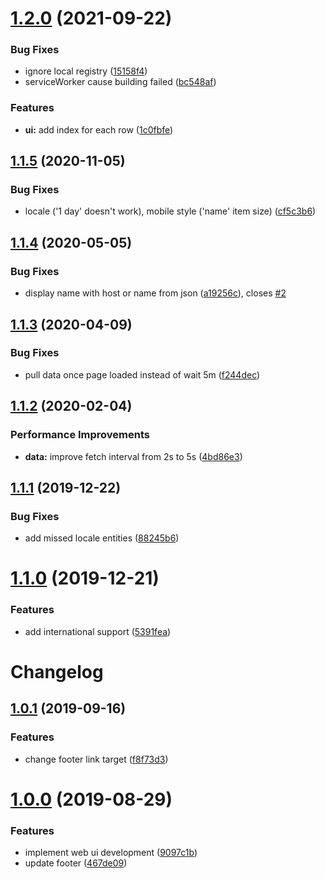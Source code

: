# [1.2.0](https://github.com/krwu/ServerStatus-web/compare/v1.1.5...v1.2.0) (2021-09-22)


### Bug Fixes

* ignore local registry ([15158f4](https://github.com/krwu/ServerStatus-web/commit/15158f4c8d1523f2d2983a5bbf164660113211be))
* serviceWorker cause building failed ([bc548af](https://github.com/krwu/ServerStatus-web/commit/bc548af585014c29f2621c98599d63c4955c83ee))


### Features

* **ui:** add index for each row ([1c0fbfe](https://github.com/krwu/ServerStatus-web/commit/1c0fbfe86ea034d2bda0c32cc861bef52accac7d))

## [1.1.5](https://github.com/krwu/ServerStatus-web/compare/v1.1.4...v1.1.5) (2020-11-05)


### Bug Fixes

* locale ('1 day' doesn't work), mobile style ('name' item size) ([cf5c3b6](https://github.com/krwu/ServerStatus-web/commit/cf5c3b6638400203f694d1776488057dfbf42e87))

## [1.1.4](https://github.com/krwu/ServerStatus-web/compare/v1.1.3...v1.1.4) (2020-05-05)


### Bug Fixes

* display name with host or name from json ([a19256c](https://github.com/krwu/ServerStatus-web/commit/a19256c9e83345ec18916ce7620e57461228face)), closes [#2](https://github.com/krwu/ServerStatus-web/issues/2)

## [1.1.3](https://github.com/krwu/ServerStatus-web/compare/v1.1.2...v1.1.3) (2020-04-09)


### Bug Fixes

* pull data once page loaded instead of wait 5m ([f244dec](https://github.com/krwu/ServerStatus-web/commit/f244decff163a847ee9da3999b352a33f554c15b))

## [1.1.2](https://github.com/krwu/ServerStatus-web/compare/v1.1.1...v1.1.2) (2020-02-04)


### Performance Improvements

* **data:** improve fetch interval from 2s to 5s ([4bd86e3](https://github.com/krwu/ServerStatus-web/commit/4bd86e3f7b18fd33054cbddeae185bc5cde6338e))

## [1.1.1](https://github.com/krwu/ServerStatus-web/compare/v1.1.0...v1.1.1) (2019-12-22)


### Bug Fixes

* add missed locale entities ([88245b6](https://github.com/krwu/ServerStatus-web/commit/88245b68d90373870cd7b9b000c2dcb85af3fad0))

# [1.1.0](https://github.com/krwu/ServerStatus-web/compare/v1.0.1...v1.1.0) (2019-12-21)


### Features

* add international support ([5391fea](https://github.com/krwu/ServerStatus-web/commit/5391feab9f36d625293b70066cbb9838a7075ea5))

# Changelog

## [1.0.1](https://github.com/krwu/ServerStatus-web/compare/v1.0.0...v1.0.1) (2019-09-16)


### Features

* change footer link target ([f8f73d3](https://github.com/krwu/ServerStatus-web/commit/f8f73d3))



# [1.0.0](https://github.com/krwu/ServerStatus-web/compare/9097c1b...v1.0.0) (2019-08-29)


### Features

* implement web ui development ([9097c1b](https://github.com/krwu/ServerStatus-web/commit/9097c1b))
* update footer ([467de09](https://github.com/krwu/ServerStatus-web/commit/467de09))
